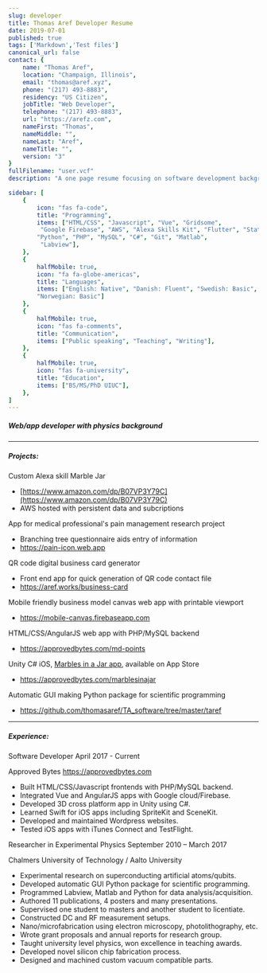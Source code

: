 ```yaml
---
slug: developer
title: Thomas Aref Developer Resume
date: 2019-07-01
published: true
tags: ['Markdown','Test files']
canonical_url: false
contact: {
    name: "Thomas Aref",
    location: "Champaign, Illinois",
    email: "thomas@aref.xyz",
    phone: "(217) 493-8883",
    residency: "US Citizen",
    jobTitle: "Web Developer",
    telephone: "(217) 493-8883",
    url: "https://arefz.com",
    nameFirst: "Thomas",
    nameMiddle: "",
    nameLast: "Aref",
    nameTitle: "",
    version: "3"
}
fullFilename: "user.vcf"
description: "A one page resume focusing on software development background."

sidebar: [
    {
        icon: "fas fa-code",
        title: "Programming",
        items: ["HTML/CSS", "Javascript", "Vue", "Gridsome",
         "Google Firebase", "AWS", "Alexa Skills Kit", "Flutter", "Static site generation", "AngularJS", "Node",
        "Python", "PHP", "MySQL", "C#", "Git", "Matlab",
         "Labview"],
    },
    {
        halfMobile: true,
        icon: "fa fa-globe-americas",
        title: "Languages",
        items: ["English: Native", "Danish: Fluent", "Swedish: Basic",
        "Norwegian: Basic"]
    },
    {
        halfMobile: true,
        icon: "fas fa-comments",
        title: "Communication",
        items: ["Public speaking", "Teaching", "Writing"],
    },
    {
        halfMobile: true,
        icon: "fas fa-university",
        title: "Education",
        items: ["BS/MS/PhD UIUC"],
    },
]
---
```

<h5 class="t-bold">Web/app developer with physics background</h5>
<hr>
<h5 class="t-bold">
    <i class="fas fa-eye t-text-teal r-margin-right"></i> Projects:
</h5>
<!--
Medical professional needed app for pain management research project
  * Needed way to manage recording test data from multiple nurses
  * Developed Vue app that communicates with Firebase backend
  * Medical professional can log in, add patients and review records
  * Nurses can add new records for existing patients
  * Branching tree questionnaire aids entry of information
  * Enabled usable and convenient platform for research project 
  * https://pain-icon.web.app
Needed resume for both online viewing and printing
  * Wanted combination of speed and searchability
  * Multiple different versions of resume
  * Responsive design so it works with mobile devices
  * Used Gridsome for static site generation
  * Media query CSS for responsiveness
  * Markdown files to populate same template with different versions of information
-->

Custom Alexa skill Marble Jar
  * [https://www.amazon.com/dp/B07VP3Y79C](https://www.amazon.com/dp/B07VP3Y79C)
  * AWS hosted with persistent data and subcriptions

App for medical professional's pain management research project
  * Branching tree questionnaire aids entry of information
  * https://pain-icon.web.app
  
QR code digital business card generator
  * Front end app for quick generation of QR code contact file
  * https://aref.works/business-card

Mobile friendly business model canvas web app with printable viewport
  * https://mobile-canvas.firebaseapp.com

HTML/CSS/AngularJS web app with PHP/MySQL backend
  * https://approvedbytes.com/md-points

Unity C# iOS, [Marbles in a Jar app](https://itunes.apple.com/us/app/marbles-in-a-jar/id1350121222?mt=8), available on App Store
  * https://approvedbytes.com/marblesinajar

Automatic GUI making Python package for scientific programming
  * https://github.com/thomasaref/TA_software/tree/master/taref 

<hr>
<h5 class="t-bold">
      <i class="fa fa-tools r-margin-right-wide t-text-teal"></i>Experience:
</h5>
<p class="t-bold">
    Software Developer
    <span class="t-text-teal t-float-right">
        <i class="fas fa-calendar-alt r-margin-right-wide"></i>
        April 2017 - Current
    </span>
</p>
<p>Approved Bytes
  <a class="t-float-right" href="https://approvedbytes.com">
    https://approvedbytes.com
  </a>
</p>

  * Built HTML/CSS/Javascript frontends with PHP/MySQL backend.
  * Integrated Vue and AngularJS apps with Google cloud/Firebase.
  * Developed 3D cross platform app in Unity using C#.
  * Learned Swift for iOS apps including SpriteKit and SceneKit.
  * Developed and maintained Wordpress websites.
  * Tested iOS apps with iTunes Connect and TestFlight.

<p class="t-bold">
    Researcher in Experimental Physics
    <span class="t-text-teal t-float-right">
        <i class="fa fa-calendar-alt r-margin-right-wide"></i>
        September 2010 – March 2017
    </span>
</p>

Chalmers University of Technology / Aalto University
  * Experimental research on superconducting artificial atoms/qubits.
  * Developed automatic GUI Python package for scientific programming.
  * Programmed Labview, Matlab and Python for data analysis/acquisition.
  * Authored 11 publications, 4 posters and many presentations.
  * Supervised one student to masters and another student to licentiate.
  * Constructed DC and RF measurement setups.
  * Nano/microfabrication using electron microscopy, photolithography, etc.
  * Wrote grant proposals and annual reports for research group.
  * Taught university level physics, won excellence in teaching awards.
  * Developed novel silicon chip fabrication process.
  * Designed and machined custom vacuum compatible parts.